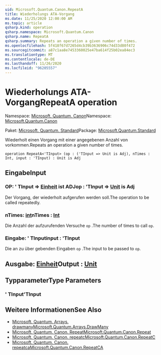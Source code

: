 ```yaml
---
uid: Microsoft.Quantum.Canon.RepeatA
title: Wiederholungs ATA-Vorgang
ms.date: 11/25/2020 12:00:00 AM
ms.topic: article
qsharp.kind: operation
qsharp.namespace: Microsoft.Quantum.Canon
qsharp.name: RepeatA
qsharp.summary: Repeats an operation a given number of times.
ms.openlocfilehash: 5f418f67d7265d4cb39b3636906c74d33d80f472
ms.sourcegitcommit: a87c1aa8e7453360025e47ba614f25b02ea84ec3
ms.translationtype: MT
ms.contentlocale: de-DE
ms.lasthandoff: 11/26/2020
ms.locfileid: "96205557"
---
```

# <a name="repeata-operation"></a><span data-ttu-id="2040f-102">Wiederholungs ATA-Vorgang</span><span class="sxs-lookup"><span data-stu-id="2040f-102">RepeatA operation</span></span>

<span data-ttu-id="2040f-103">Namespace: [Microsoft. Quantum. Canon](xref:Microsoft.Quantum.Canon)</span><span class="sxs-lookup"><span data-stu-id="2040f-103">Namespace: [Microsoft.Quantum.Canon](xref:Microsoft.Quantum.Canon)</span></span>

<span data-ttu-id="2040f-104">Paket: [Microsoft. Quantum. Standard](https://nuget.org/packages/Microsoft.Quantum.Standard)</span><span class="sxs-lookup"><span data-stu-id="2040f-104">Package: [Microsoft.Quantum.Standard](https://nuget.org/packages/Microsoft.Quantum.Standard)</span></span>


<span data-ttu-id="2040f-105">Wiederholt einen Vorgang mit einer angegebenen Anzahl von vorkommen.</span><span class="sxs-lookup"><span data-stu-id="2040f-105">Repeats an operation a given number of times.</span></span>

```qsharp
operation RepeatA<'TInput> (op : ('TInput => Unit is Adj), nTimes : Int, input : 'TInput) : Unit is Adj
```


## <a name="input"></a><span data-ttu-id="2040f-106">Eingabe</span><span class="sxs-lookup"><span data-stu-id="2040f-106">Input</span></span>

### <a name="op--tinput--unit--is-adj"></a><span data-ttu-id="2040f-107">OP: ' TInput => [Einheit](xref:microsoft.quantum.lang-ref.unit)  ist ADJ</span><span class="sxs-lookup"><span data-stu-id="2040f-107">op : 'TInput => [Unit](xref:microsoft.quantum.lang-ref.unit)  is Adj</span></span>

<span data-ttu-id="2040f-108">Der Vorgang, der wiederholt aufgerufen werden soll.</span><span class="sxs-lookup"><span data-stu-id="2040f-108">The operation to be called repeatedly.</span></span>


### <a name="ntimes--int"></a><span data-ttu-id="2040f-109">nTimes: [int](xref:microsoft.quantum.lang-ref.int)</span><span class="sxs-lookup"><span data-stu-id="2040f-109">nTimes : [Int](xref:microsoft.quantum.lang-ref.int)</span></span>

<span data-ttu-id="2040f-110">Die Anzahl der aufzurufenden Versuche `op` .</span><span class="sxs-lookup"><span data-stu-id="2040f-110">The number of times to call `op`.</span></span>


### <a name="input--tinput"></a><span data-ttu-id="2040f-111">Eingabe: ' TInput</span><span class="sxs-lookup"><span data-stu-id="2040f-111">input : 'TInput</span></span>

<span data-ttu-id="2040f-112">Die an zu über gebenden Eingaben `op` .</span><span class="sxs-lookup"><span data-stu-id="2040f-112">The input to be passed to `op`.</span></span>



## <a name="output--unit"></a><span data-ttu-id="2040f-113">Ausgabe: [Einheit](xref:microsoft.quantum.lang-ref.unit)</span><span class="sxs-lookup"><span data-stu-id="2040f-113">Output : [Unit](xref:microsoft.quantum.lang-ref.unit)</span></span>



## <a name="type-parameters"></a><span data-ttu-id="2040f-114">Typparameter</span><span class="sxs-lookup"><span data-stu-id="2040f-114">Type Parameters</span></span>

### <a name="tinput"></a><span data-ttu-id="2040f-115">' TInput</span><span class="sxs-lookup"><span data-stu-id="2040f-115">'TInput</span></span>



## <a name="see-also"></a><span data-ttu-id="2040f-116">Weitere Informationen</span><span class="sxs-lookup"><span data-stu-id="2040f-116">See Also</span></span>

- [<span data-ttu-id="2040f-117">Microsoft. Quantum. Arrays. drawmany</span><span class="sxs-lookup"><span data-stu-id="2040f-117">Microsoft.Quantum.Arrays.DrawMany</span></span>](xref:Microsoft.Quantum.Arrays.DrawMany)
- [<span data-ttu-id="2040f-118">Microsoft. Quantum. Canon. Repeat</span><span class="sxs-lookup"><span data-stu-id="2040f-118">Microsoft.Quantum.Canon.Repeat</span></span>](xref:Microsoft.Quantum.Canon.Repeat)
- [<span data-ttu-id="2040f-119">Microsoft. Quantum. Canon. repeatc</span><span class="sxs-lookup"><span data-stu-id="2040f-119">Microsoft.Quantum.Canon.RepeatC</span></span>](xref:Microsoft.Quantum.Canon.RepeatC)
- [<span data-ttu-id="2040f-120">Microsoft. Quantum. Canon. repeatca</span><span class="sxs-lookup"><span data-stu-id="2040f-120">Microsoft.Quantum.Canon.RepeatCA</span></span>](xref:Microsoft.Quantum.Canon.RepeatCA)
